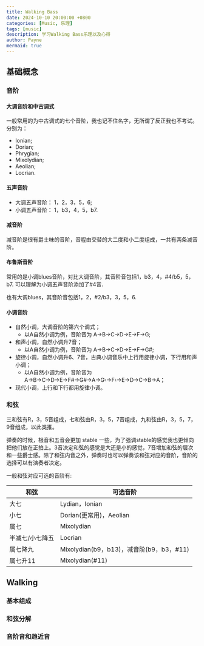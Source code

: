 ```yaml
---
title: Walking Bass
date: 2024-10-10 20:00:00 +0800
categories: [Music, 乐理]
tags: [music]      
description: 学习Walking Bass乐理以及心得
author: Payne
mermaid: true
---
```


## 基础概念

### 音阶

#### 大调音阶和中古调式

一般常用的为中古调式的七个音阶，我也记不住名字，无所谓了反正我也不考试。分别为：
- Ionian;
- Dorian;
- Phrygian;
- Mixolydian;
- Aeolian;
- Locrian.

#### 五声音阶

- 大调五声音阶： 1，2，3，5，6;
- 小调五声音阶： 1，b3，4，5，b7.

#### 减音阶

减音阶是很有爵士味的音阶，音程由交替的大二度和小二度组成，一共有两条减音阶。

#### 布鲁斯音阶

常用的是小调blues音阶，对比大调音阶，其音阶音包括1，b3，4，#4/b5，5，b7. 可以理解为小调五声音阶添加了#4音.

也有大调blues，其音阶音包括1，2，#2/b3，3，5，6.

#### 小调音阶

- 自然小调，大调音阶的第六个调式；
  - 以A自然小调为例，音阶音为 A→B→C→D→E→F→G;
- 和声小调，自然小调升7音；
  - 以A自然小调为例，音阶音为 A→B→C→D→E→F→G#;
- 旋律小调，自然小调升6、7音，古典小调音乐中上行用旋律小调，下行用和声小调；
  - 以A自然小调为例，音阶音为 A→B→C→D→E→F#→G#→A→G♮→F♮→E→D→C→B→A；
- 现代小调，上行和下行都用旋律小调。

### 和弦

三和弦有R，3，5音组成，七和弦由R，3，5，7音组成，九和弦由R，3，5，7，9音组成，以此类推。

弹奏的时候，根音和五音会更加 stable 一些，为了强调stable的感觉我也更倾向把他们放在正拍上。3音决定和弦的感觉是大还是小的感觉，7音增加和弦的层次和一些爵士感。除了和弦内音之外，弹奏时也可以弹奏该和弦对应的音阶，音阶的选择可以有演奏者决定。

一般和弦对应可选的音阶有:

| 和弦 | 可选音阶 |
| --- | --- |
| 大七 | Lydian，Ionian | 
| 小七 | Dorian(更常用)，Aeolian | 
| 属七 | Mixolydian | 
| 半减七/小七降五 | Locrian |
| 属七降九 | Mixolydian(b9，b13)，减音阶(b9，b3，#11) | 
| 属七升11 | Mixolydian(#11) | 

## Walking

### 基本组成

### 和弦分解

### 音阶音和趋近音

